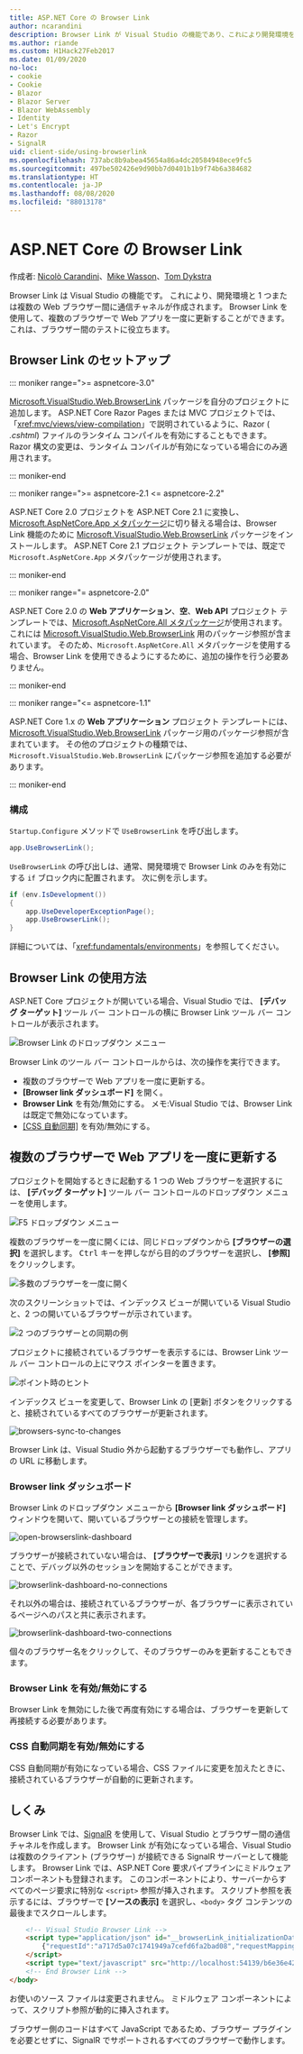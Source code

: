 ```yaml
---
title: ASP.NET Core の Browser Link
author: ncarandini
description: Browser Link が Visual Studio の機能であり、これにより開発環境を 1 つまたは複数の Web ブラウザーにリンクする方法について説明します。
ms.author: riande
ms.custom: H1Hack27Feb2017
ms.date: 01/09/2020
no-loc:
- cookie
- Cookie
- Blazor
- Blazor Server
- Blazor WebAssembly
- Identity
- Let's Encrypt
- Razor
- SignalR
uid: client-side/using-browserlink
ms.openlocfilehash: 737abc8b9abea45654a86a4dc20584948ece9fc5
ms.sourcegitcommit: 497be502426e9d90bb7d0401b1b9f74b6a384682
ms.translationtype: HT
ms.contentlocale: ja-JP
ms.lasthandoff: 08/08/2020
ms.locfileid: "88013178"
---
```

# <a name="browser-link-in-aspnet-core"></a>ASP.NET Core の Browser Link

作成者: [Nicolò Carandini](https://github.com/ncarandini)、[Mike Wasson](https://github.com/MikeWasson)、[Tom Dykstra](https://github.com/tdykstra)

Browser Link は Visual Studio の機能です。 これにより、開発環境と 1 つまたは複数の Web ブラウザー間に通信チャネルが作成されます。 Browser Link を使用して、複数のブラウザーで Web アプリを一度に更新することができます。これは、ブラウザー間のテストに役立ちます。

## <a name="browser-link-setup"></a>Browser Link のセットアップ

::: moniker range=">= aspnetcore-3.0"

[Microsoft.VisualStudio.Web.BrowserLink](https://www.nuget.org/packages/Microsoft.VisualStudio.Web.BrowserLink/) パッケージを自分のプロジェクトに追加します。 ASP.NET Core Razor Pages または MVC プロジェクトでは、「<xref:mvc/views/view-compilation>」で説明されているように、Razor ( *.cshtml*) ファイルのランタイム コンパイルを有効にすることもできます。 Razor 構文の変更は、ランタイム コンパイルが有効になっている場合にのみ適用されます。

::: moniker-end

::: moniker range=">= aspnetcore-2.1 <= aspnetcore-2.2"

ASP.NET Core 2.0 プロジェクトを ASP.NET Core 2.1 に変換し、[Microsoft.AspNetCore.App メタパッケージ](xref:fundamentals/metapackage-app)に切り替える場合は、Browser Link 機能のために [Microsoft.VisualStudio.Web.BrowserLink](https://www.nuget.org/packages/Microsoft.VisualStudio.Web.BrowserLink/) パッケージをインストールします。 ASP.NET Core 2.1 プロジェクト テンプレートでは、既定で `Microsoft.AspNetCore.App` メタパッケージが使用されます。

::: moniker-end

::: moniker range="= aspnetcore-2.0"

ASP.NET Core 2.0 の **Web アプリケーション**、**空**、**Web API** プロジェクト テンプレートでは、[Microsoft.AspNetCore.All メタパッケージ](xref:fundamentals/metapackage)が使用されます。これには [Microsoft.VisualStudio.Web.BrowserLink](https://www.nuget.org/packages/Microsoft.VisualStudio.Web.BrowserLink/) 用のパッケージ参照が含まれています。 そのため、`Microsoft.AspNetCore.All` メタパッケージを使用する場合、Browser Link を使用できるようにするために、追加の操作を行う必要ありません。

::: moniker-end

::: moniker range="<= aspnetcore-1.1"

ASP.NET Core 1.x の **Web アプリケーション** プロジェクト テンプレートには、[Microsoft.VisualStudio.Web.BrowserLink](https://www.nuget.org/packages/Microsoft.VisualStudio.Web.BrowserLink/) パッケージ用のパッケージ参照が含まれています。 その他のプロジェクトの種類では、`Microsoft.VisualStudio.Web.BrowserLink` にパッケージ参照を追加する必要があります。

::: moniker-end

### <a name="configuration"></a>構成

`Startup.Configure` メソッドで `UseBrowserLink` を呼び出します。

```csharp
app.UseBrowserLink();
```

`UseBrowserLink` の呼び出しは、通常、開発環境で Browser Link のみを有効にする `if` ブロック内に配置されます。 次に例を示します。

```csharp
if (env.IsDevelopment())
{
    app.UseDeveloperExceptionPage();
    app.UseBrowserLink();
}
```

詳細については、「<xref:fundamentals/environments>」を参照してください。

## <a name="how-to-use-browser-link"></a>Browser Link の使用方法

ASP.NET Core プロジェクトが開いている場合、Visual Studio では、 **[デバッグ ターゲット]** ツール バー コントロールの横に Browser Link ツール バー コントロールが表示されます。

![Browser Link のドロップダウン メニュー](using-browserlink/_static/browserLink-dropdown-menu.png)

Browser Link のツール バー コントロールからは、次の操作を実行できます。

* 複数のブラウザーで Web アプリを一度に更新する。
* **[Browser link ダッシュボード]** を開く。
* **Browser Link** を有効/無効にする。 メモ:Visual Studio では、Browser Link は既定で無効になっています。
* [[CSS 自動同期]](#enable-or-disable-css-auto-sync) を有効/無効にする。

## <a name="refresh-the-web-app-in-several-browsers-at-once"></a>複数のブラウザーで Web アプリを一度に更新する

プロジェクトを開始するときに起動する 1 つの Web ブラウザーを選択するには、 **[デバッグ ターゲット]** ツール バー コントロールのドロップダウン メニューを使用します。

![F5 ドロップダウン メニュー](using-browserlink/_static/debug-target-dropdown-menu.png)

複数のブラウザーを一度に開くには、同じドロップダウンから **[ブラウザーの選択]** を選択します。 <kbd>Ctrl</kbd> キーを押しながら目的のブラウザーを選択し、 **[参照]** をクリックします。

![多数のブラウザーを一度に開く](using-browserlink/_static/open-many-browsers-at-once.png)

次のスクリーンショットでは、インデックス ビューが開いている Visual Studio と、2 つの開いているブラウザーが示されています。

![2 つのブラウザーとの同期の例](using-browserlink/_static/sync-with-two-browsers-example.png)

プロジェクトに接続されているブラウザーを表示するには、Browser Link ツール バー コントロールの上にマウス ポインターを置きます。

![ポイント時のヒント](using-browserlink/_static/hoover-tip.png)

インデックス ビューを変更して、Browser Link の [更新] ボタンをクリックすると、接続されているすべてのブラウザーが更新されます。

![browsers-sync-to-changes](using-browserlink/_static/browsers-sync-to-changes.png)

Browser Link は、Visual Studio 外から起動するブラウザーでも動作し、アプリの URL に移動します。

### <a name="the-browser-link-dashboard"></a>Browser link ダッシュボード

Browser Link のドロップダウン メニューから **[Browser link ダッシュボード]** ウィンドウを開いて、開いているブラウザーとの接続を管理します。

![open-browserslink-dashboard](using-browserlink/_static/open-browserlink-dashboard.png)

ブラウザーが接続されていない場合は、 **[ブラウザーで表示]** リンクを選択することで、デバッグ以外のセッションを開始することができます。

![browserlink-dashboard-no-connections](using-browserlink/_static/browserlink-dashboard-no-connections.png)

それ以外の場合は、接続されているブラウザーが、各ブラウザーに表示されているページへのパスと共に表示されます。

![browserlink-dashboard-two-connections](using-browserlink/_static/browserlink-dashboard-two-connections.png)

個々のブラウザー名をクリックして、そのブラウザーのみを更新することもできます。

### <a name="enable-or-disable-browser-link"></a>Browser Link を有効/無効にする

Browser Link を無効にした後で再度有効にする場合は、ブラウザーを更新して再接続する必要があります。

### <a name="enable-or-disable-css-auto-sync"></a>CSS 自動同期を有効/無効にする

CSS 自動同期が有効になっている場合、CSS ファイルに変更を加えたときに、接続されているブラウザーが自動的に更新されます。

## <a name="how-it-works"></a>しくみ

Browser Link では、[SignalR](xref:signalr/introduction) を使用して、Visual Studio とブラウザー間の通信チャネルを作成します。 Browser Link が有効になっている場合、Visual Studio は複数のクライアント (ブラウザー) が接続できる SignalR サーバーとして機能します。 Browser Link では、ASP.NET Core 要求パイプラインにミドルウェア コンポーネントも登録されます。 このコンポーネントにより、サーバーからすべてのページ要求に特別な `<script>` 参照が挿入されます。 スクリプト参照を表示するには、ブラウザーで **[ソースの表示]** を選択し、`<body>` タグ コンテンツの最後までスクロールします。

```html
    <!-- Visual Studio Browser Link -->
    <script type="application/json" id="__browserLink_initializationData">
        {"requestId":"a717d5a07c1741949a7cefd6fa2bad08","requestMappingFromServer":false}
    </script>
    <script type="text/javascript" src="http://localhost:54139/b6e36e429d034f578ebccd6a79bf19bf/browserLink" async="async"></script>
    <!-- End Browser Link -->
</body>
```

お使いのソース ファイルは変更されません。 ミドルウェア コンポーネントによって、スクリプト参照が動的に挿入されます。

ブラウザー側のコードはすべて JavaScript であるため、ブラウザー プラグインを必要とせずに、SignalR でサポートされるすべてのブラウザーで動作します。
